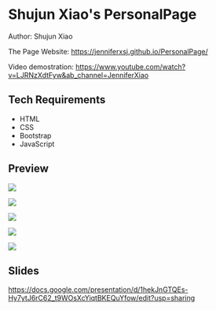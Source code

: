 # Shujun Xiao's PersonalPage
Author: Shujun Xiao

The Page Website: https://jenniferxsj.github.io/PersonalPage/

Video demostration: https://www.youtube.com/watch?v=LJRNzXdtFyw&ab_channel=JenniferXiao


## Tech Requirements
- HTML
- CSS
- Bootstrap
- JavaScript

## Preview
![](https://jenniferxsj.github.io/PersonalPage/img/homePage.jpg)

![](https://jenniferxsj.github.io/PersonalPage/img/aboutMe-section.jpg)

![](https://jenniferxsj.github.io/PersonalPage/img/skills-section.jpg)

![](https://jenniferxsj.github.io/PersonalPage/img/project-section.jpg)

![](https://jenniferxsj.github.io/PersonalPage/img/contactMe.jpg)

## Slides
https://docs.google.com/presentation/d/1hekJnGTQEs-Hy7ytJ6rC62_t9WOsXcYiqtBKEQuYfow/edit?usp=sharing